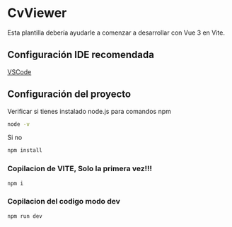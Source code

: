 # CvViewer

Esta plantilla debería ayudarle a comenzar a desarrollar con Vue 3 en Vite.

## Configuración IDE recomendada

[VSCode](https://code.visualstudio.com/)


## Configuración del proyecto

Verificar si tienes instalado node.js para comandos npm

```sh
node -v
```

Si no 

```sh
npm install
```

### Copilacion de VITE, Solo la primera vez!!!

```sh
npm i
```

### Copilacion del codigo modo dev

```sh
npm run dev
```
